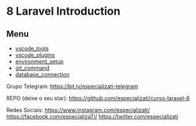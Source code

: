 # 8 Laravel Introduction 

## Menu
  - [vscode_tools](https://github.com/laravel-dev-ti-cabo-ifpe/8-laravel-intro-especializati/blob/master/readme/vscode_tools.md)
  - [vscode_plugins](https://github.com/laravel-dev-ti-cabo-ifpe/8-laravel-intro-especializati/blob/master/readme/vscode_plugins.md)
  - [environment_setup](https://github.com/laravel-dev-ti-cabo-ifpe/8-laravel-intro-especializati/blob/master/readme/environment_setup.md)
  - [git_command](https://github.com/laravel-dev-ti-cabo-ifpe/8-laravel-intro-especializati/blob/master/readme/git_command.md)
  - [database_connection](https://github.com/laravel-dev-ti-cabo-ifpe/8-laravel-intro-especializati/blob/master/readme/database_connection.md)
  
  
  
  Grupo Telegram: https://bit.ly/especializati-telegram

REPO (deixe o seu star): https://github.com/especializati/curso-laravel-8

Redes Sociais:
https://www.instagram.com/especializati/
https://facebook.com/especializaTi/
https://twitter.com/especializati